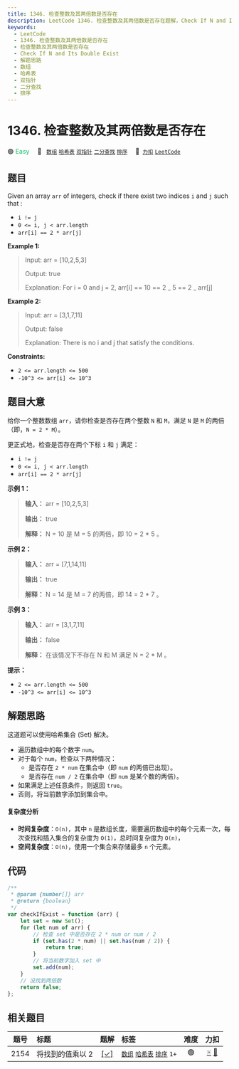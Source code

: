 ```yaml
---
title: 1346. 检查整数及其两倍数是否存在
description: LeetCode 1346. 检查整数及其两倍数是否存在题解，Check If N and Its Double Exist，包含解题思路、复杂度分析以及完整的 JavaScript 代码实现。
keywords:
  - LeetCode
  - 1346. 检查整数及其两倍数是否存在
  - 检查整数及其两倍数是否存在
  - Check If N and Its Double Exist
  - 解题思路
  - 数组
  - 哈希表
  - 双指针
  - 二分查找
  - 排序
---
```


# 1346. 检查整数及其两倍数是否存在

🟢 <font color=#15bd66>Easy</font>&emsp; 🔖&ensp; [`数组`](/tag/array.md) [`哈希表`](/tag/hash-table.md) [`双指针`](/tag/two-pointers.md) [`二分查找`](/tag/binary-search.md) [`排序`](/tag/sorting.md)&emsp; 🔗&ensp;[`力扣`](https://leetcode.cn/problems/check-if-n-and-its-double-exist) [`LeetCode`](https://leetcode.com/problems/check-if-n-and-its-double-exist)

## 题目

Given an array `arr` of integers, check if there exist two indices `i` and `j`
such that :

- `i != j`
- `0 <= i, j < arr.length`
- `arr[i] == 2 * arr[j]`

**Example 1:**

> Input: arr = [10,2,5,3]
>
> Output: true
>
> Explanation: For i = 0 and j = 2, arr[i] == 10 == 2 _ 5 == 2 _ arr[j]

**Example 2:**

> Input: arr = [3,1,7,11]
>
> Output: false
>
> Explanation: There is no i and j that satisfy the conditions.

**Constraints:**

- `2 <= arr.length <= 500`
- `-10^3 <= arr[i] <= 10^3`

## 题目大意

给你一个整数数组 `arr`，请你检查是否存在两个整数 `N` 和 `M`，满足 `N` 是 `M` 的两倍（即，`N = 2 * M`）。

更正式地，检查是否存在两个下标 `i` 和 `j` 满足：

- `i != j`
- `0 <= i, j < arr.length`
- `arr[i] == 2 * arr[j]`

**示例 1：**

> **输入：** arr = [10,2,5,3]
>
> **输出：** true
>
> **解释：** N = 10 是 M = 5 的两倍，即 10 = 2 \* 5 。

**示例 2：**

> **输入：** arr = [7,1,14,11]
>
> **输出：** true
>
> **解释：** N = 14 是 M = 7 的两倍，即 14 = 2 \* 7 。

**示例 3：**

> **输入：** arr = [3,1,7,11]
>
> **输出：** false
>
> **解释：** 在该情况下不存在 N 和 M 满足 N = 2 \* M 。

**提示：**

- `2 <= arr.length <= 500`
- `-10^3 <= arr[i] <= 10^3`

## 解题思路

这道题可以使用哈希集合 (Set) 解决。

- 遍历数组中的每个数字 `num`。
- 对于每个 `num`，检查以下两种情况：
  - 是否存在 `2 * num` 在集合中（即 `num` 的两倍已出现）。
  - 是否存在 `num / 2` 在集合中（即 `num` 是某个数的两倍）。
- 如果满足上述任意条件，则返回 `true`。
- 否则，将当前数字添加到集合中。

#### 复杂度分析

- **时间复杂度**：`O(n)`，其中 `n` 是数组长度，需要遍历数组中的每个元素一次，每次查找和插入集合的复杂度为 `O(1)`，总时间复杂度为 `O(n)`，
- **空间复杂度**：`O(n)`，使用一个集合来存储最多 `n` 个元素。

## 代码

```javascript
/**
 * @param {number[]} arr
 * @return {boolean}
 */
var checkIfExist = function (arr) {
	let set = new Set();
	for (let num of arr) {
		// 检查 set 中是否存在 2 * num or num / 2
		if (set.has(2 * num) || set.has(num / 2)) {
			return true;
		}
		// 将当前数字加入 set 中
		set.add(num);
	}
	// 没找到两倍数
	return false;
};
```

## 相关题目

<!-- prettier-ignore -->
| 题号 | 标题 | 题解 | 标签 | 难度 | 力扣 |
| :------: | :------ | :------: | :------ | :------: | :------: |
| 2154 | 将找到的值乘以 2 | [[✓]](/problem/2154.md) |  [`数组`](/tag/array.md) [`哈希表`](/tag/hash-table.md) [`排序`](/tag/sorting.md) `1+` | 🟢 | [🀄️](https://leetcode.cn/problems/keep-multiplying-found-values-by-two) [🔗](https://leetcode.com/problems/keep-multiplying-found-values-by-two) |